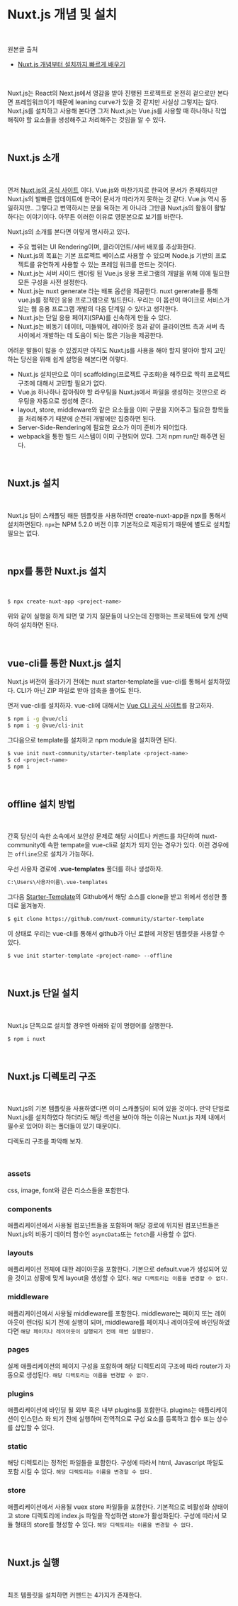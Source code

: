 # Nuxt.js 개념 및 설치

<br/>

원본글 출처
- [Nuxt.js 개념부터 설치까지 빠르게 배우기](https://kdydesign.github.io/2019/04/10/nuxtjs-tutorial/)

<br/>

Nuxt.js는 React의 Next.js에서 영감을 받아 진행된 프로젝트로 온전히 겉으로만 본다면 프레임워크이기 때문에 leaning curve가 있을 것 같지만 
사실상 그렇지는 않다. 
Nuxt.js를 설치하고 사용해 본다면 그저 Nuxt.js는 Vue.js를 사용할 때 하나하나 작업해줘야 할 요소들을 생성해주고 처리해주는 것임을 알 수 있다.

<br/>

## Nuxt.js 소개

<br/>

먼저 [Nuxt.js의 공식 사이트](https://nuxtjs.org/guide) 이다. 
Vue.js와 마찬가지로 한국어 문서가 존재하지만 Nuxt.js의 발빠른 업데이트에 한국어 문서가 따라가지 못하는 것 같다. 
Vue.js 역시 동일하지만.. 
그렇다고 번역하시는 분을 욕하는 게 아니라 그만큼 Nuxt.js의 활동이 활발하다는 이야기이다.
아무튼 이러한 이유로 영문본으로 보기를 바란다.

Nuxt.js의 소개를 본다면 이렇게 명시하고 있다.

- 주요 범위는 UI Rendering이며, 클라이언트/서버 배포를 추상화한다.
- Nuxt.js의 목표는 기본 프로젝트 베이스로 사용할 수 있으며 Node.js 기반의 프로젝트를 유연하게 사용할 수 있는 프레임 워크를 만드는 것이다.
- Nuxt.js는 서버 사이드 렌더링 된 Vue.js 응용 프로그램의 개발을 위해 이에 필요한 모든 구성을 사전 설정한다.
- Nuxt.js는 nuxt generate 라는 배포 옵션을 제공한다. nuxt gererate를 통해 vue.js를 정적인 응용 프로그램으로 빌드한다. 우리는 이 옵션이 마이크로 서비스가 있는 웹 응용 프로그램 개발의 다음 단계일 수 있다고 생각한다.
- Nuxt.js는 단일 응용 페이지(SPA)를 신속하게 만들 수 있다.
- Nuxt.js는 비동기 데이터, 미들웨어, 레이아웃 등과 같이 클라이언트 측과 서버 측 사이에서 개발하는 데 도움이 되는 많은 기능을 제공한다.

어려운 말들이 많을 수 있겠지만 아직도 Nuxt.js를 사용을 해야 할지 말아야 할지 고민하는 당신을 위해 쉽게 설명을 해본다면 이렇다.

- Nuxt.js 설치만으로 이미 scaffolding(프로젝트 구조화)을 해주므로 딱히 프로젝트 구조에 대해서 고민할 필요가 없다.
- Vue.js 하나하나 잡아줘야 할 라우팅을 Nuxt.js에서 파일을 생성하는 것만으로 라우팅을 자동으로 생성해 준다.
- layout, store, middleware와 같은 요소들을 이미 구분을 지어주고 필요한 항목들을 처리해주기 때문에 순전히 개발에만 집중하면 된다.
- Server-Side-Rendering에 필요한 요소가 이미 준비가 되어있다.
- webpack을 통한 빌드 시스템이 이미 구현되어 있다. 그저 npm run만 해주면 된다.

<br/>

## Nuxt.js 설치

<br/>

Nuxt.js 팀이 스캐폴딩 해둔 템플릿을 사용하려면 create-nuxt-app을 npx를 통해서 설치하면된다. 
`npx`는 NPM 5.2.0 버전 이후 기본적으로 제공되기 때문에 별도로 설치할 필요는 없다.

<br/>

## npx를 통한 Nuxt.js 설치

<br/>

```sh
$ npx create-nuxt-app <project-name>
```

위와 같이 실행을 하게 되면 몇 가지 질문들이 나오는데 진행하는 프로젝트에 맞게 선택하여 설치하면 된다.

<br/>

## vue-cli를 통한 Nuxt.js 설치

Nuxt.js 버전이 올라가기 전에는 nuxt starter-template을 vue-cli를 통해서 설치하였다. CLI가 아닌 ZIP 파일로 받아 압축을 풀어도 된다.

먼저 vue-cli를 설치하자. vue-cli에 대해서는 [Vue CLI 공식 사이트](https://cli.vuejs.org/guide/)를 참고하자.

```sh
$ npm i -g @vue/cli
$ npm i -g @vue/cli-init
```

그다음으로 template를 설치하고 npm module을 설치하면 된다.

```sh
$ vue init nuxt-community/starter-template <project-name>
$ cd <project-name>
$ npm i
```

<br/>

## offline 설치 방법

<br/>

간혹 당신이 속한 소속에서 보안상 문제로 해당 사이트나 커맨드를 차단하여 nuxt-community에 속한 tempate을 vue-cli로 설치가 되지 안는 경우가 있다.
이런 경우에는 `offline`으로 설치가 가능하다.

우선 사용자 경로에 **.vue-templates** 폴더를 하나 생성하자.

```sh
C:\Users\사용자이름\.vue-templates
```

그다음 [Starter-Template](https://github.com/nuxt-community/starter-template)의 Github에서 해당 소스를 clone을 받고 위에서 생성한 폴더로 옮겨놓자.

```sh
$ git clone https://github.com/nuxt-community/starter-template
```

이 상태로 우리는 vue-cli를 통해서 github가 아닌 로컬에 저장된 템플릿을 사용할 수 있다.

```sh
$ vue init starter-template <project-name> --offline
```

<br/>

## Nuxt.js 단일 설치

<br/>

Nuxt.js 단독으로 설치할 경우엔 아래와 같이 명령어를 실행한다.

```sh
$ npm i nuxt
```

<br/>

## Nuxt.js 디렉토리 구조

<br/>

Nuxt.js의 기본 템플릿을 사용하였다면 이미 스캐폴딩이 되어 있을 것이다. 
만약 단일로 Nuxt.js를 설치하였다 하더라도 해당 섹션을 보아야 하는 이유는 Nuxt.js 자체 내에서 필수로 있어야 하는 폴더들이 있기 때문이다.

디렉토리 구조를 파악해 보자.

<br/>

### assets

css, image, font와 같은 리소스들을 포함한다.

### components

애플리케이션에서 사용될 컴포넌트들을 포함하며 해당 경로에 위치된 컴포넌트들은 Nuxt.js의 비동기 데이터 함수인 
`asyncData`또는 `fetch`를 사용할 수 없다.

### layouts

애플리케이션 전체에 대한 레이아웃을 포함한다. 
기본으로 default.vue가 생성되어 있을 것이고 상황에 맞게 layout을 생성할 수 있다. 
`해당 디렉토리는 이름을 변경할 수 없다.`

### middleware

애플리케이션에서 사용될 middleware를 포함한다. 
middleware는 페이지 또는 레이아웃이 렌더링 되기 전에 실행이 되며, middleware를 페이지나 레이아웃에 바인딩하였다면 
`해당 페이지나 레이아웃이 실행되기 전에 매번 실행된다.`

### pages

실제 애플리케이션의 페이지 구성을 포함하며 해당 디렉토리의 구조에 따라 router가 자동으로 생성된다. 
`해당 디렉토리는 이름을 변경할 수 없다.`

### plugins

애플리케이션에 바인딩 될 외부 혹은 내부 plugins를 포함한다.
plugins는 애플리케이션이 인스턴스 화 되기 전에 실행하며 전역적으로 구성 요소를 등록하고 함수 또는 상수를 삽입할 수 있다.

### static

해당 디렉토리는 정적인 파일들을 포함한다. 
구성에 따라서 html, Javascript 파일도 포함 시킬 수 있다. 
`해당 디렉토리는 이름을 변경할 수 없다.`

### store

애플리케이션에서 사용될 vuex store 파일들을 포함한다. 
기본적으로 비활성화 상태이고 store 디렉토리에 index.js 파일을 작성하면 store가 활성화된다. 
구성에 따라서 모듈 형태의 store를 형성할 수 있다. 
`해당 디렉토리는 이름을 변경할 수 없다.`

<br/>

## Nuxt.js 실행

<br/>

최초 템플릿을 설치하면 커맨드는 4가지가 존재한다.
